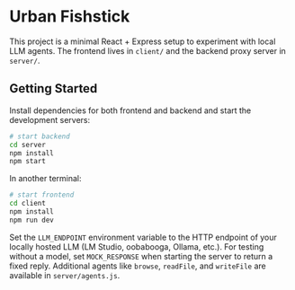 # Urban Fishstick

This project is a minimal React + Express setup to experiment with local LLM agents. The frontend lives in `client/` and the backend proxy server in `server/`.

## Getting Started

Install dependencies for both frontend and backend and start the development servers:

```bash
# start backend
cd server
npm install
npm start
```

In another terminal:

```bash
# start frontend
cd client
npm install
npm run dev
```

Set the `LLM_ENDPOINT` environment variable to the HTTP endpoint of your locally hosted LLM (LM Studio, oobabooga, Ollama, etc.).
For testing without a model, set `MOCK_RESPONSE` when starting the server to return a fixed reply.
Additional agents like `browse`, `readFile`, and `writeFile` are available in `server/agents.js`.


